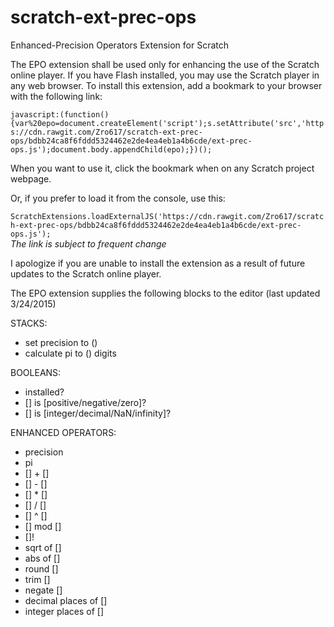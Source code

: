 # scratch-ext-prec-ops
Enhanced-Precision Operators Extension for Scratch

The EPO extension shall be used only for enhancing the use of the Scratch online player.
If you have Flash installed, you may use the Scratch player in any web browser. To install
this extension, add a bookmark to your browser with the following link:  

`javascript:(function(){var%20epo=document.createElement('script');s.setAttribute('src','https://cdn.rawgit.com/Zro617/scratch-ext-prec-ops/bdbb24ca8f6fddd5324462e2de4ea4eb1a4b6cde/ext-prec-ops.js');document.body.appendChild(epo);})();`

When you want to use it, click the bookmark when on any Scratch project webpage.  

Or, if you prefer to load it from the console, use this:  

`ScratchExtensions.loadExternalJS('https://cdn.rawgit.com/Zro617/scratch-ext-prec-ops/bdbb24ca8f6fddd5324462e2de4ea4eb1a4b6cde/ext-prec-ops.js');`  
*The link is subject to frequent change*

I apologize if you are unable to install the extension as a result of future updates to
the Scratch online player.  

The EPO extension supplies the following blocks to the editor (last updated 3/24/2015)  

STACKS:
  * set precision to ()
  * calculate pi to () digits
  
BOOLEANS:
  * installed?
  * [] is [positive/negative/zero]?
  * [] is [integer/decimal/NaN/infinity]?
  
ENHANCED OPERATORS:
  * precision
  * pi
  * [] + []
  * [] - []
  * [] * []
  * [] / []
  * [] ^ []
  * [] mod []
  * []!
  * sqrt of []
  * abs of []
  * round []
  * trim []
  * negate []
  * decimal places of []
  * integer places of []
